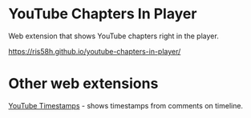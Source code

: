 # YouTube Chapters In Player
Web extension that shows YouTube chapters right in the player.

https://ris58h.github.io/youtube-chapters-in-player/

# Other web extensions
[YouTube Timestamps](https://github.com/ris58h/youtube-timestamps) - shows timestamps from comments on timeline.
